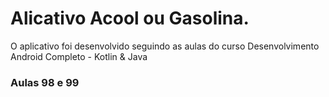 # Alicativo Acool ou Gasolina.

O aplicativo foi desenvolvido seguindo as aulas do curso Desenvolvimento Android Completo - Kotlin & Java

### Aulas 98 e 99
